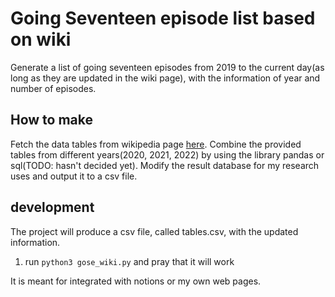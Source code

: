 # Going Seventeen episode list based on wiki
Generate a list of going seventeen episodes from 2019 to the current day(as long as they are updated in the wiki page), with the information of year and number of episodes. 

## How to make 
Fetch the data tables from wikipedia page [here](https://en.wikipedia.org/wiki/Going_Seventeen_(web_series)#Episodes). 
Combine the provided tables from different years(2020, 2021, 2022) by using the library pandas or sql(TODO: hasn't decided yet).
Modify the result database for my research uses and output it to a csv file. 


## development 
The project will produce a csv file, called tables.csv, with the updated information. 
1. run `python3 gose_wiki.py` and pray that it will work

It is meant for integrated with notions or my own web pages. 
